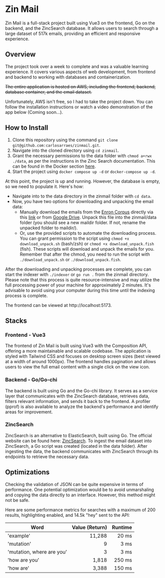 # Zin Mail

Zin Mail is a full-stack project built using Vue3 on the frontend, Go on the backend, and the ZincSearch database. It allows users to search through a large dataset of 517k emails, providing an efficient and responsive experience.

## Overview

The project took over a week to complete and was a valuable learning experience. It covers various aspects of web development, from frontend and backend to working with databases and containerization.

~~The entire application is hosted on AWS, including the frontend, backend, database container, and the email dataset.~~

Unfortunately, AWS isn't free, so I had to take the project down. You can follow the installation instructions or watch a video demonstration of the app below (Coming soon...).

## How to Install

1. Clone this repository using the command `git clone git@github.com:carlosarraes/zinmail.git`.
2. Navigate into the cloned directory using `cd zinmail`.
3. Grant the necessary permissions to the data folder with `chmod a+rwx ./data`, as per the instructions in the Zinc Search documentation. This can be found in the Docker section [here](https://zincsearch-docs.zinc.dev/installation/).
4. Start the project using `docker compose up -d` or `docker-compose up -d`.

At this point, the project is up and running. However, the database is empty, so we need to populate it. Here's how:

- Navigate into to the data directory in the zinmail folder with `cd data`.
- Now, you have two options for downloading and unpacking the email data:
  - Manually download the emails from the [Enron Corpus](http://www.cs.cmu.edu/~enron/) directly via this [link](http://www.cs.cmu.edu/~enron/enron_mail_20150507.tar.gz) or from [Google Drive](https://drive.google.com/file/d/1lgiFvrjkNqDJ0BOuQlNaEEvJaOZ1X-0r/view?usp=sharing). Unpack this file into the zinmail/data folder (you should see a new maildir folder. If not, rename the unpacked folder to maildir/).
  - Or, use the provided scripts to automate the downloading process. You can grant permission to the script using `chmod +x download_unpack.sh` (bash/zsh) or `chmod +x download_unpack.fish` (fish). These scripts will download and unpack the emails for you. Remember that after the chmod, you need to run the script with `./download_unpack.sh` or `./download_unpack.fish`.

After the downloading and unpacking processes are complete, you can start the indexer with `./indexer` or `go run .` from the zinmail directory. Please note that this process is quite resource-intensive and may utilize the full processing power of your machine for approximately 2 minutes. It's advisable to avoid using your computer during this time until the indexing process is complete.

The frontend can be viewed at http://localhost:5173.

## Stacks

### Frontend - Vue3

The frontend of Zin Mail is built using Vue3 with the Composition API, offering a more maintainable and scalable codebase. The application is styled with Tailwind CSS and focuses on desktop screen sizes (best viewed at a width of around 1000px). The frontend handles pagination and allows users to view the full email content with a single click on the view icon.

### Backend - Go/Go-chi

The backend is built using Go and the Go-chi library. It serves as a service layer that communicates with the ZincSearch database, retrieves data, filters relevant information, and sends it back to the frontend. A profiler (pprof) is also available to analyze the backend's performance and identify areas for improvement.

### ZincSearch

ZincSearch is an alternative to ElasticSearch, built using Go. The official website can be found here: [ZincSearch](https://zinc.dev/). To ingest the email dataset into ZincSearch, a Go script was created (located in the data folder). After ingesting the data, the backend communicates with ZincSearch through its endpoints to retrieve the necessary data.

## Optimizations

Checking the validation of JSON can be quite expensive in terms of performance. One potential optimization would be to avoid unmarshaling and copying the data directly to an interface. However, this method might not be safe.

Here are some performance metrics for searches with a maximum of 200 results, highlighting enabled, and 14.5k "hey" sent to the API:

| Word                      | Value (Return) | Runtime |
| ------------------------- | -------------: | ------: |
| 'example'                 |         11,288 |   20 ms |
| 'mutation'                |              9 |    3 ms |
| 'mutation, where are you' |              3 |    3 ms |
| 'how are you'             |          1,818 |  250 ms |
| 'how are'                 |          3,388 |  150 ms |
